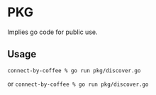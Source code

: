 # PKG

Implies go code for public use.

## Usage

`connect-by-coffee % go run pkg/discover.go`

or `connect-by-coffee % go run pkg/discover.go`
